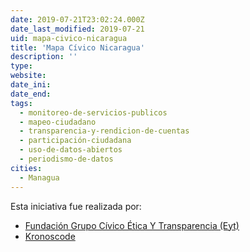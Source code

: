 ```yaml
---
date: 2019-07-21T23:02:24.000Z
date_last_modified: 2019-07-21
uid: mapa-civico-nicaragua
title: 'Mapa Cívico Nicaragua'
description: ''
type: 
website: 
date_ini: 
date_end: 
tags:
  - monitoreo-de-servicios-publicos
  - mapeo-ciudadano
  - transparencia-y-rendicion-de-cuentas
  - participación-ciudadana
  - uso-de-datos-abiertos
  - periodismo-de-datos
cities: 
  - Managua
---
```


Esta iniciativa fue realizada por:

- [Fundación Grupo Cívico Ética Y Transparencia (Eyt)](/organizaciones/fundacion-grupo-civico-etica-y-transparencia-eyt)
- [Kronoscode](/organizaciones/kronoscode)
